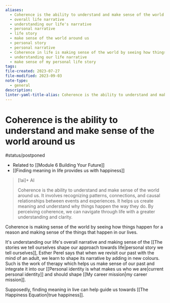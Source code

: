 ```yaml
---
aliases:
  - Coherence is the ability to understand and make sense of the world around us
  - overall life narrative
  - understanding our life's narrative
  - personal narrative
  - life story
  - make sense of the world around us
  - personal story
  - personal narrative
  - Coherence in life is making sense of the world by seeing how things happen for a reason and making sense of the things that happen in our lives.
  - understanding our life narrative
  - make sense of my personal life story
tags: 
file-created: 2023-07-27
file-modified: 2023-09-03
note-type:
  - general
description: 
linter-yaml-title-alias: Coherence is the ability to understand and make sense of the world around us
---
```


# Coherence is the ability to understand and make sense of the world around us

#status/postponed

- Related to [[Module 6 Building Your Future]]
- [[Finding meaning in life provides us with happiness]]

> [!ai]+ AI
>
> Coherence is the ability to understand and make sense of the world around us. It involves recognizing patterns, connections, and causal relationships between events and experiences. It helps us create meaning and understand why things happen the way they do. By perceiving coherence, we can navigate through life with a greater understanding and clarity.

Coherence is making sense of the world by seeing how things happen for a reason and making sense of the things that happen in our lives.

It's understanding our life's overall narrative and making sense of the [[The stories we tell ourselves shape our approach towards life|personal story we tell ourselves]], Esther Perel says that when we revisit our past with the mind of an adult, we learn to shape its narrative by adding in new colours. Such is the work of therapy which helps us make sense of our past and integrate it into our [[Personal identity is what makes us who we are|current personal identity]] and should shape [[My career mission|my career mission]].

Supposedly, finding meaning in live can help guide us towards [[The Happiness Equation|true happiness]].